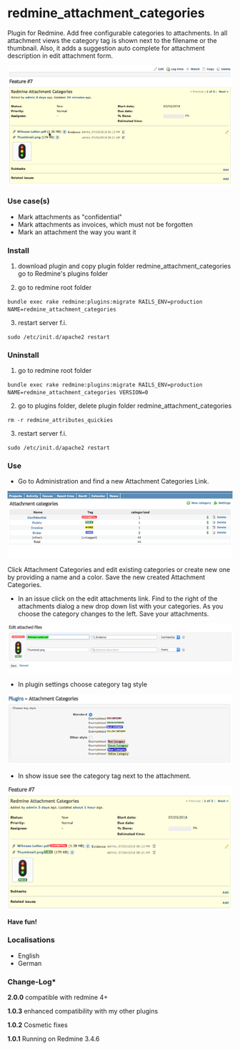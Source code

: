 # redmine_attachment_categories

Plugin for Redmine. Add free configurable categories to attachments. In all attachment views the category tag is shown next to the filename or the thumbnail. Also, it adds a suggestion auto complete for attachment description in edit attachment form.

![GIF that represents a quick overview](/doc/Overview.gif)

### Use case(s)

* Mark attachments as "confidential"
* Mark attachments as invoices, which must not be forgotten
* Mark an attachment the way you want it

### Install

1. download plugin and copy plugin folder redmine_attachment_categories go to Redmine's plugins folder

2. go to redmine root folder

`bundle exec rake redmine:plugins:migrate RAILS_ENV=production NAME=redmine_attachment_categories`

3. restart server f.i.  

`sudo /etc/init.d/apache2 restart`

### Uninstall

1. go to redmine root folder

`bundle exec rake redmine:plugins:migrate RAILS_ENV=production NAME=redmine_attachment_categories VERSION=0`

2. go to plugins folder, delete plugin folder redmine_attachment_categories

`rm -r redmine_attributes_quickies`

3. restart server f.i.  

`sudo /etc/init.d/apache2 restart`

### Use

* Go to Administration and find a new Attachment Categories Link. 

![PNG that shows edit attachment categories dialog](/doc/EditAttachmentCategories.png)

Click Attachment Categories and edit existing categories or create new one by providing a name and a color. Save the new created Attachment Categories.

* In an issue click on the edit attachments link. Find to the right of the attachments dialog a new drop down list with your categories. As you choose the category changes to the left. Save your attachments.

![PNG that shows edit attachment form](/doc/EditAttachmentsForm.png)

* In plugin settings choose category tag style

![PNG that shows choose category tag style](/doc/ChooseStyle.png)

* In show issue see the category tag next to the attachment.

![PNG that shows issue attachments with tags](/doc/IssueAttachments.png)

**Have fun!**

### Localisations

* English
* German

### Change-Log* 

**2.0.0** compatible with redmine 4+

**1.0.3** enhanced compatibility with my other plugins

**1.0.2** Cosmetic fixes

**1.0.1** Running on Redmine 3.4.6
